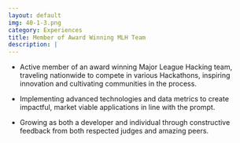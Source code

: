 ```yaml
---
layout: default
img: 40-1-3.png
category: Experiences
title: Member of Award Winning MLH Team
description: |
---
```


- Active member of an award winning Major League Hacking team, traveling nationwide to compete in various Hackathons, inspiring innovation and cultivating communities in the process.

- Implementing advanced technologies and data metrics to create impactful, market viable applications in line with the prompt.

- Growing as both a developer and individual through constructive feedback from both respected judges and amazing peers.
